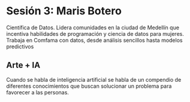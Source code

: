 # Sesión 3: Maris Botero

Científica de Datos. Lidera comunidades en la ciudad de Medellín que incentiva habilidades de programación y ciencia de datos para mujeres. Trabaja en Comfama con datos, desde análisis sencillos hasta modelos predictivos

## Arte + IA

Cuando se habla de inteligencia artificial se habla de un compendio de diferentes conocimientos que buscan solucionar un problema para favorecer a las personas.
